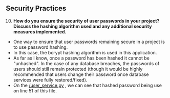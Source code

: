 ## Security Practices

10. **How do you ensure the security of user passwords in your project? Discuss the hashing algorithm used and any additional security measures implemented.**

- One way to ensure that user passwords remaining secure in a project is to use password hashing.
- In this case, the bcrypt hashing algorithm is used in this application.
- As far as I know, once a password has been hashed it cannot be "unhashed". In the case of any database breaches, the passwords of users should still remain protected (though it would be highly recommended that users change their password once database services were fully restored/fixed).
- On the [/user_service.py](../app/services/user_service.py) , we can see that hashed password being use on line 51 of this file.
